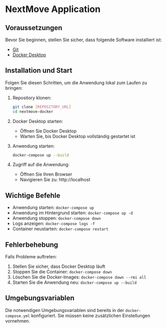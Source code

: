# NextMove Application

## Voraussetzungen

Bevor Sie beginnen, stellen Sie sicher, dass folgende Software installiert ist:

- [Git](https://git-scm.com/downloads)
- [Docker Desktop](https://www.docker.com/products/docker-desktop/)

## Installation und Start

Folgen Sie diesen Schritten, um die Anwendung lokal zum Laufen zu bringen:

1. Repository klonen:
   ```bash
   git clone [REPOSITORY_URL]
   cd nextmove-docker
   ```

2. Docker Desktop starten:
   - Öffnen Sie Docker Desktop
   - Warten Sie, bis Docker Desktop vollständig gestartet ist

3. Anwendung starten:
   ```bash
   docker-compose up --build
   ```

4. Zugriff auf die Anwendung:
   - Öffnen Sie Ihren Browser
   - Navigieren Sie zu: http://localhost

## Wichtige Befehle

- Anwendung starten: `docker-compose up`
- Anwendung im Hintergrund starten: `docker-compose up -d`
- Anwendung stoppen: `docker-compose down`
- Logs anzeigen: `docker-compose logs -f`
- Container neustarten: `docker-compose restart`

## Fehlerbehebung

Falls Probleme auftreten:

1. Stellen Sie sicher, dass Docker Desktop läuft
2. Stoppen Sie die Container: `docker-compose down`
3. Löschen Sie die Docker-Images: `docker-compose down --rmi all`
4. Starten Sie die Anwendung neu: `docker-compose up --build`

## Umgebungsvariablen

Die notwendigen Umgebungsvariablen sind bereits in der `docker-compose.yml` konfiguriert. Sie müssen keine zusätzlichen Einstellungen vornehmen.
